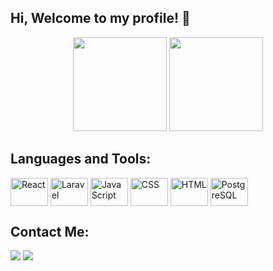 ## Hi, Welcome to my profile! 👋
<div align="center">
    <a href="https://github.com/DaviTorelli"></a>
    <img height="150em" src="https://github-readme-stats.vercel.app/api?username=DaviTorelli&show_icons=true&theme=tokyonight&include_all_commits=true&count_private=true">
    <img height="150em" src="https://github-readme-stats.vercel.app/api/top-langs/?username=DaviTorelli&layout=compact&langs_count=4&theme=tokyonight">
</div>


## Languages and Tools:
<div style="display: inline_block">
    <img align="center" alt="React" height="45" width="60" src="https://cdn.jsdelivr.net/gh/devicons/devicon/icons/react/react-original.svg" />
    <img align="center" alt="Laravel" height="45" width="60" src="https://cdn.jsdelivr.net/gh/devicons/devicon/icons/laravel/laravel-plain.svg" />
    <img align="center" alt="JavaScript" height="45" width="60" src="https://cdn.jsdelivr.net/gh/devicons/devicon/icons/javascript/javascript-plain.svg" />
    <img align="center" alt="CSS" height="45" width="60" src="https://cdn.jsdelivr.net/gh/devicons/devicon/icons/css3/css3-plain.svg" />
    <img align="center" alt="HTML" height="45" width="60" src="https://cdn.jsdelivr.net/gh/devicons/devicon/icons/html5/html5-plain.svg" />
    <img align="center" alt="PostgreSQL" height="45" width="60" src="https://cdn.jsdelivr.net/gh/devicons/devicon/icons/postgresql/postgresql-original.svg">
</div>

## Contact Me:
<div>
  <a href="mailto:davitorelli@outlook.com"><img src="https://img.shields.io/badge/Gmail-D14836?style=for-the-badge&logo=gmail&logoColor=white" target="_blank"></a>
  <a href="https://www.linkedin.com/in/davitorelli/" rel="noopener noreferrer"><img src="https://img.shields.io/badge/LinkedIn-0077B5?style=for-the-badge&logo=linkedin&logoColor=white" target="_blank"></a> 
</div>
